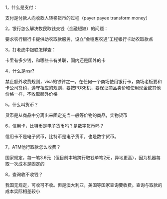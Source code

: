 1，什么是支付：

支付是付款人向收款人转移货币的过程（payer payee transform money）

2，银行怎么解决牧民取钱交钱（金融短缺）的问题：

要求农行银行卡提供助农取款服务，设立“金穗惠农通”工程银行卡助农取款点

3，打老虎中银联怎样查：

卡里有多少钱，和哪些卡有关联，国内还是国外的卡

4，什么是nsr?

禁止额外收费规则，visa的铁律之一。在任何一个商场使用银行卡，商场老板要和卡公司签约，遵守相应的规则，要按POSE机，要保证商品卖价和使用现金或其他价格一样，不收取额外价格

5，什么叫货币？

货币是从商品中分离出来固定充当一般等价物的商品，实物货币

6，信用卡，比特币是电子货币吗？是数字货币吗？

信用卡不是电子货币，比特币是电子货币，也是数字货币。

7，ATM他行取款怎么收费？

国家规定，每一笔3.6元（但目前本地跨行取钱单笔2元，异地更高），因为机器每取一次成本是固定的

8，查询收不收钱？

我国无规定，可收可不收。但是澳大利亚，美国等国家查询要收费。查询与取款的成本实际相差较小